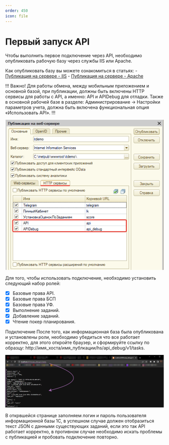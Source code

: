 ```yaml
---
order: 450
icon: file
---
```


# Первый запуск API

Чтобы выполнить первое подключение через API, необходимо опубликовать рабочую базу через службы IIS или Apache.

Как опубликовать базу вы можете ознакомиться в статьях:
    - [Публикация на сервере - IIS](https://softonit.ru/FAQ/courses/?COURSE_ID=1&LESSON_ID=592)
    - [Публикация на сервере - Apache](https://softonit.ru/FAQ/courses/?COURSE_ID=1&LESSON_ID=591)

!!!
Важно! Для работы обмена, между мобильным приложением и основной базой, при публикации, должны быть включены HTTP сервисы для работы с API, а именно: API и APIDebug для отладки.
Также в основной рабочей базе в разделе: Администрирование -> Настройки параметров учета, должна быть включена функциональная опция «Использовать API».
!!!

![01_ПервыйЗапускAPI](static/01_ПервыйЗапускAPI.png)

Для того, чтобы использовать подключение, необходимо установить следующий набор ролей:  

* [x] Базовые права API.
* [x] Базовые права БСП
* [x] Базовые права УФ.
* [x] Выполнение заданий.
* [x] Добавление заданий.
* [x] Чтение покер планирования.

Подключение
После того, как информационная база была опубликована и установлены роли, необходимо убедиться что все работает корректно, для этого откройте браузер, и сформируйте ссылку по образцу: http://имя_хоста/имя_публкации/hs/api_debug/v1/tasks.

![02_ПервыйЗапускAPI](static/02_ПервыйЗапускAPI.png)

В открвшейся странице заполняем логин и пароль пользователя информационной базы 1С, в успешном случае должен отобразиться текст JSON с данными существующих заданий, если это так API работает корректно, в противном случае необходимо искать проблемы с публикацией и пробовать подключение повторно.
